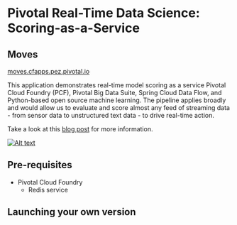 # Pivotal Real-Time Data Science: Scoring-as-a-Service
## Moves

[moves.cfapps.pez.pivotal.io](https://moves.cfapps.pez.pivotal.io)

This application demonstrates real-time model scoring as a service Pivotal Cloud Foundry (PCF), Pivotal Big Data Suite, Spring Cloud Data Flow, and Python-based open source machine learning. The pipeline applies broadly and would allow us to evaluate and score almost any feed of streaming data - from sensor data to unstructured text data - to drive real-time action.

Take a look at this [blog post](https://blog.pivotal.io/data-science-pivotal/products/scoring-as-a-service-to-operationalize-algorithms-for-real-time) for more information.

[![Alt text](https://img.youtube.com/vi/KWVVXONCUsA/0.jpg)](https://www.youtube.com/watch?v=VID)

## Pre-requisites

* Pivotal Cloud Foundry
    * Redis service

## Launching your own version

